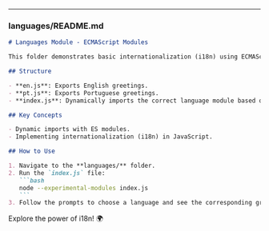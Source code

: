 ---

### **languages/README.md**

````markdown
# Languages Module - ECMAScript Modules

This folder demonstrates basic internationalization (i18n) using ECMAScript modules to display greetings in different languages.

## Structure

- **en.js**: Exports English greetings.
- **pt.js**: Exports Portuguese greetings.
- **index.js**: Dynamically imports the correct language module based on selection.

## Key Concepts

- Dynamic imports with ES modules.
- Implementing internationalization (i18n) in JavaScript.

## How to Use

1. Navigate to the **languages/** folder.
2. Run the `index.js` file:
   ```bash
   node --experimental-modules index.js
   ```
3. Follow the prompts to choose a language and see the corresponding greeting
````

Explore the power of i18n! 🌍

